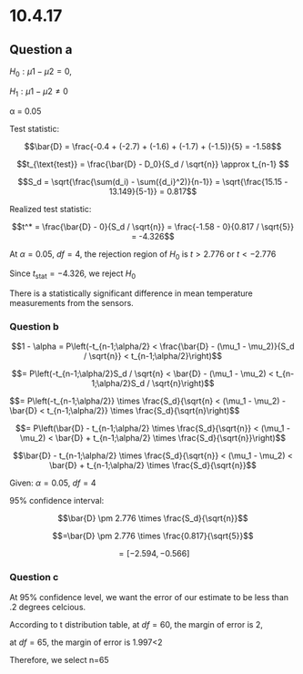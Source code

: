 # 10.4.17

## Question a

$H_0: μ1 - μ2 = 0$,

$H_1: μ1 - μ2 ≠ 0$

α = 0.05

Test statistic: 

$$\bar{D} = \frac{-0.4 + (-2.7) + (-1.6) + (-1.7) + (-1.5)}{5} = -1.58$$

$$t_{\text{test}} = \frac{\bar{D} - D_0}{S_d / \sqrt{n}} \approx t_{n-1} $$

$$S_d = \sqrt{\frac{\sum(d_i) - \sum({d_i}^2)}{n-1}} = \sqrt{\frac{15.15 - 13.149}{5-1}} = 0.817$$

Realized test statistic:


$$t^* = \frac{\bar{D} - 0}{S_d / \sqrt{n}} = \frac{-1.58 - 0}{0.817 / \sqrt{5}} = -4.326$$

At $\alpha = 0.05$, $df=4$, the rejection region of $H_0$ is $t > 2.776$ or $t < -2.776$

Since $t_{\text{stat}} = -4.326$, we reject $H_0$

There is a statistically significant difference in mean temperature measurements from the sensors.


### Question b

$$1 - \alpha = P\left(-t_{n-1;\alpha/2} < \frac{\bar{D} - (\mu_1 - \mu_2)}{S_d / \sqrt{n}} < t_{n-1;\alpha/2}\right)$$

$$= P\left(-t_{n-1;\alpha/2}S_d / \sqrt{n} < \bar{D} - (\mu_1 - \mu_2) < t_{n-1;\alpha/2}S_d / \sqrt{n}\right)$$

$$= P\left(-t_{n-1;\alpha/2}} \times \frac{S_d}{\sqrt{n} <  (\mu_1 - \mu_2) - \bar{D} < t_{n-1;\alpha/2}} \times \frac{S_d}{\sqrt{n}\right)$$

$$= P\left(\bar{D} - t_{n-1;\alpha/2} \times \frac{S_d}{\sqrt{n}} < (\mu_1 - \mu_2) < \bar{D} + t_{n-1;\alpha/2} \times \frac{S_d}{\sqrt{n}}\right)$$

$$\bar{D} - t_{n-1;\alpha/2} \times \frac{S_d}{\sqrt{n}} < (\mu_1 - \mu_2) < \bar{D} + t_{n-1;\alpha/2} \times \frac{S_d}{\sqrt{n}}$$

Given: $\alpha = 0.05$, $df=4$

95% confidence interval: 

$$\bar{D} \pm 2.776 \times \frac{S_d}{\sqrt{n}}$$

$$=\bar{D} \pm 2.776 \times \frac{0.817}{\sqrt{5}}$$

$$= [-2.594, -0.566]$$

### Question c

At 95% confidence level, we want the error of our estimate to be less than .2 degrees celcious.

According to t distribution table, at $df=60$, the margin of error is 2, 

at $df=65$, the margin of error is 1.997<2

Therefore, we select n=65
